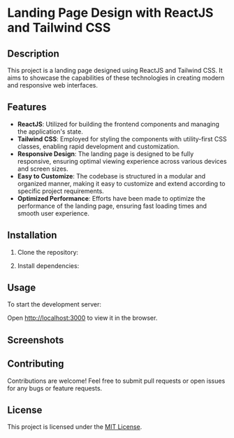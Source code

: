 # Landing Page Design with ReactJS and Tailwind CSS

## Description

This project is a landing page designed using ReactJS and Tailwind CSS. It aims to showcase the capabilities of these technologies in creating modern and responsive web interfaces.

## Features

- **ReactJS**: Utilized for building the frontend components and managing the application's state.
- **Tailwind CSS**: Employed for styling the components with utility-first CSS classes, enabling rapid development and customization.
- **Responsive Design**: The landing page is designed to be fully responsive, ensuring optimal viewing experience across various devices and screen sizes.
- **Easy to Customize**: The codebase is structured in a modular and organized manner, making it easy to customize and extend according to specific project requirements.
- **Optimized Performance**: Efforts have been made to optimize the performance of the landing page, ensuring fast loading times and smooth user experience.

## Installation

1. Clone the repository:

2. Install dependencies:
   
 ## Usage

To start the development server:


Open [http://localhost:3000](http://localhost:3000) to view it in the browser.

## Screenshots

<!-- Upload a screenshot or a gif showcasing your landing page design -->
<!-- ![Landing Page](./path/to/your/image.png) -->

## Contributing

Contributions are welcome! Feel free to submit pull requests or open issues for any bugs or feature requests.

## License

This project is licensed under the [MIT License](LICENSE).




